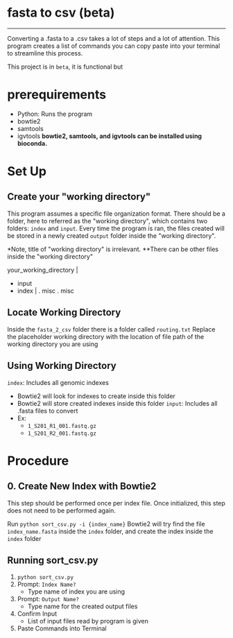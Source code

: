 # fasta to csv (beta)
***
Converting a .fasta to a .csv takes a lot of steps and a lot of attention. This program creates a list of commands you can copy paste into your terminal to streamline this process. 

This project is in `beta`, it is functional but 
# prerequirements
- Python: Runs the program
- bowtie2
- samtools
- igvtools
**bowtie2, samtools, and igvtools can be installed using bioconda.**
# Set Up
## Create your "working directory"
This program assumes a specific file organization format. There should be a folder, here to referred as the "working directory", which contains two folders: `index` and `input`. Every time the program is ran, the files created will be stored in a newly created `output` folder inside the "working directory".

\*Note, title of "working directory" is irrelevant. 
\*\*There can be other files inside the "working directory"

your_working_directory
  |
  + input
  + index
  |
  . misc
  . misc

## Locate Working Directory
Inside the `fasta_2_csv` folder there is a folder called `routing.txt`
Replace the placeholder working directory with the location of file path of the working directory you are using
## Using Working Directory
`index`: Includes all genomic indexes
- Bowtie2 will look for indexes to create inside this folder
- Bowtie2 will store created indexes inside this folder
`input`: Includes all .fasta files to convert 
- Ex:
	- `1_S201_R1_001.fastq.gz`
	- `1_S201_R2_001.fastq.gz`
# Procedure
## 0. Create New Index with Bowtie2
This step should be performed once per index file. Once initialized, this step does not need to be performed again. 

Run `python sort_csv.py -i {index_name}`
Bowtie2 will try find the file `index_name.fasta` inside the `index` folder, and create the index inside the `index` folder
## Running sort_csv.py
1. `python sort_csv.py`
2. Prompt: `Index Name? `
	- Type name of index you are using
3. Prompt: `Output Name? `
	- Type name for the created output files
4. Confirm Input
	- List of input files read by program is given
5. Paste Commands into Terminal
